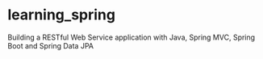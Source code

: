 # learning_spring

Building a RESTful Web Service application with Java, Spring MVC, Spring Boot and Spring Data JPA
